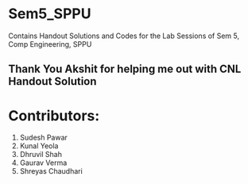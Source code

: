 # Sem5_SPPU
Contains Handout Solutions and Codes for the Lab Sessions of Sem 5, Comp Engineering, SPPU

## Thank You Akshit for helping me out with CNL Handout Solution

# Contributors:
1. Sudesh Pawar
2. Kunal Yeola
3. Dhruvil Shah
4. Gaurav Verma
5. Shreyas Chaudhari
